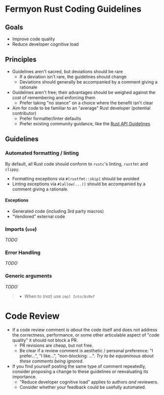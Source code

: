 # Fermyon Rust Coding Guidelines

## Goals

* Improve code quality
* Reduce developer cognitive load

## Principles

* Guidelines aren't sacred, but deviations should be rare
  * If a deviation isn't rare, the guidelines should change
  * Deviations should generally be accompanied by a comment giving a rationale
* Guidelines aren't free; their advantages should be weighed against the cost of remembering and enforcing them
  * Prefer taking "no stance" on a choice where the benefit isn't clear
* Aim for code to be familiar to an "average" Rust developer (potential contributor)
  * Prefer formatter/linter defaults
  * Prefer existing community guidance, like the [Rust API Guidelines](https://rust-lang.github.io/api-guidelines/about.html)

## Guidelines

### Automated formatting / linting

By default, all Rust code should conform to `rustc`'s linting, `rustfmt` and `clippy`.

* Formatting exceptions via `#[rustfmt::skip]` should be avoided
* Linting exceptions via `#[allow(...)]` should be accompanied by a comment giving a rationale.

#### Exceptions

* Generated code (including 3rd party macros)
* "Vendored" external code

### Imports (`use`)

_TODO_

### Error Handling

_TODO_

### Generic arguments

_TODO_
> * When to (not) use `impl Into/AsRef`


# Code Review

* If a code review comment is _about_ the code itself and does not address the correctness, performance, or some other articulable aspect of "code quality" it should not block a PR.
  * PR revisions are cheap, but not free.
  * Be clear if a review comment is aesthetic / personal preference: "I prefer...", "I like...", "non-blocking: ...". _Try to be equanimous about these comments being ignored._
* If you find yourself posting the same type of comment repeatedly, consider proposing a change to these guidelines _or_ reevaluating its importance.
  * "Reduce developer cognitive load" applies to authors _and_ reviewers.
  * Consider whether your feedback could be usefully automated.
